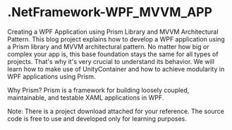 # .NetFramework-WPF_MVVM_APP
 Creating a WPF Application using Prism Library and MVVM Architectural Pattern.
This blog project explains how to develop a WPF application using a Prism library and MVVM architectural pattern. No matter how big or complex your app is, this base foundation stays the same for all types of projects. That's why it's very crucial to understand its behavior. We will learn how to make use of UnityContainer and how to achieve modularity in WPF applications using Prism.
 
Why Prism? Prism is a framework for building loosely coupled, maintainable, and testable XAML applications in WPF.
 
Note: There is a project download attached for your reference. The source code is free to use and developed only for learning purposes.
